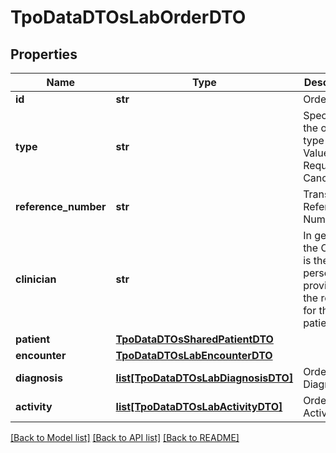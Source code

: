 # TpoDataDTOsLabOrderDTO

## Properties
Name | Type | Description | Notes
------------ | ------------- | ------------- | -------------
**id** | **str** | Order ID | 
**type** | **str** | Specifies the order type using Values: Request, Cancellation | 
**reference_number** | **str** | Transaction Reference Number | [optional] 
**clinician** | **str** | In general the Clinician is the person providing the referral for the patient | 
**patient** | [**TpoDataDTOsSharedPatientDTO**](TpoDataDTOsSharedPatientDTO.md) |  | 
**encounter** | [**TpoDataDTOsLabEncounterDTO**](TpoDataDTOsLabEncounterDTO.md) |  | [optional] 
**diagnosis** | [**list[TpoDataDTOsLabDiagnosisDTO]**](TpoDataDTOsLabDiagnosisDTO.md) | Order Diagnosis | [optional] 
**activity** | [**list[TpoDataDTOsLabActivityDTO]**](TpoDataDTOsLabActivityDTO.md) | Order Activities | [optional] 

[[Back to Model list]](../README.md#documentation-for-models) [[Back to API list]](../README.md#documentation-for-api-endpoints) [[Back to README]](../README.md)

